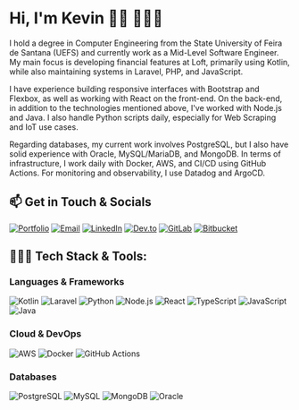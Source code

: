 # Hi, I'm Kevin 👋🏾 👨🏾‍💻

I hold a degree in Computer Engineering from the State University of Feira de Santana (UEFS) and currently work as a Mid-Level Software Engineer. My main focus is developing financial features at Loft, primarily using Kotlin, while also maintaining systems in Laravel, PHP, and JavaScript.

I have experience building responsive interfaces with Bootstrap and Flexbox, as well as working with React on the front-end. On the back-end, in addition to the technologies mentioned above, I've worked with Node.js and Java. I also handle Python scripts daily, especially for Web Scraping and IoT use cases.

Regarding databases, my current work involves PostgreSQL, but I also have solid experience with Oracle, MySQL/MariaDB, and MongoDB. In terms of infrastructure, I work daily with Docker, AWS, and CI/CD using GitHub Actions. For monitoring and observability, I use Datadog and ArgoCD.
<br>
## 📫 Get in Touch & Socials

<div align="left"> <a href="https://kevincerqueira.github.io/" target="_blank"><img alt="Portfolio" src="https://img.shields.io/badge/Portfolio-%23000000.svg?style=for-the-badge&logo=vercel&logoColor=white"></a> <a href="mailto:kevincerqueira.dev@gmail.com" target="_blank"><img alt="Email" src="https://img.shields.io/badge/Gmail-D14836?style=for-the-badge&logo=gmail&logoColor=white"></a> <a href="https://www.linkedin.com/in/KevinCerqueira" target="_blank"><img alt="LinkedIn" src="https://img.shields.io/badge/LinkedIn-0077B5?style=for-the-badge&logo=linkedin&logoColor=white"></a> <a href="https://dev.to/kevincerqueira" target="_blank"><img alt="Dev.to" src="https://img.shields.io/badge/DEV.TO-0A0A0A?style=for-the-badge&logo=dev.to&logoColor=white"></a> <a href="https://gitlab.com/KevinCerqueira" target="_blank"><img alt="GitLab" src="https://img.shields.io/badge/GitLab-330F63?style=for-the-badge&logo=gitlab&logoColor=FC6D26"></a> <a href="https://bitbucket.org/kevincerqueira/" target="_blank"><img alt="Bitbucket" src="https://img.shields.io/badge/Bitbucket-0052CC?style=for-the-badge&logo=bitbucket&logoColor=white"></a> </div>

## 👨🏾‍💻 Tech Stack & Tools:

### Languages & Frameworks
<div> 
	<img alt="Kotlin" src="https://img.shields.io/badge/Kotlin-7F52FF?style=for-the-badge&logo=kotlin&logoColor=white"> 
	<img alt="Laravel" src="https://img.shields.io/badge/Laravel-FF2D20?style=for-the-badge&logo=laravel&logoColor=white"> 
	<img alt="Python" src="https://img.shields.io/badge/Python-3776AB?style=for-the-badge&logo=python&logoColor=white"> 
	<img alt="Node.js" src="https://img.shields.io/badge/Node.js-339933?style=for-the-badge&logo=nodedotjs&logoColor=white"> 
	<img alt="React" src="https://img.shields.io/badge/React-61DAFB?style=for-the-badge&logo=react&logoColor=20232A"> 
	<img alt="TypeScript" src="https://img.shields.io/badge/TypeScript-3178C6?style=for-the-badge&logo=typescript&logoColor=white"> 
	<img alt="JavaScript" src="https://img.shields.io/badge/JavaScript-F7DF1E?style=for-the-badge&logo=javascript&logoColor=black"> 
	<img alt="Java" src="https://img.shields.io/badge/Java-007396?style=for-the-badge&logo=java&logoColor=white"> 
</div>

### Cloud & DevOps
<div> 
	<img alt="AWS" src="https://img.shields.io/badge/AWS-232F3E?style=for-the-badge&logo=amazonaws&logoColor=white"> 
	<img alt="Docker" src="https://img.shields.io/badge/Docker-2496ED?style=for-the-badge&logo=docker&logoColor=white"> 
	<img alt="GitHub Actions" src="https://img.shields.io/badge/GitHub_Actions-2088FF?style=for-the-badge&logo=github-actions&logoColor=white"> 
</div>

### Databases
<div> 
	<img alt="PostgreSQL" src="https://img.shields.io/badge/PostgreSQL-4169E1?style=for-the-badge&logo=postgresql&logoColor=white"> 
	<img alt="MySQL" src="https://img.shields.io/badge/MySQL-4479A1?style=for-the-badge&logo=mysql&logoColor=white"> 
	<img alt="MongoDB" src="https://img.shields.io/badge/MongoDB-47A248?style=for-the-badge&logo=mongodb&logoColor=white"> 
	<img alt="Oracle" src="https://img.shields.io/badge/Oracle-F80000?style=for-the-badge&logo=oracle&logoColor=white"> </div>
</div>
